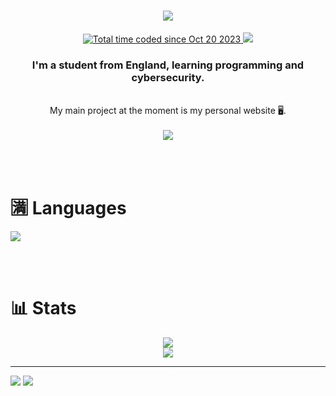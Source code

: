 <h1 align="center">
    <img src="https://readme-typing-svg.herokuapp.com/?font=ConsolasRighteous&size=35&center=true&vCenter=true&width=500&height=70&duration=4000&lines=Hi+There!+👋;+I'm+Owen!;" />
</h1>
<div align="center">
  <a href="https://wakatime.com/@018b4f28-8415-4fbc-a819-b4dd1d7a71be">
    <img src="https://wakatime.com/badge/user/018b4f28-8415-4fbc-a819-b4dd1d7a71be.svg" alt="Total time coded since Oct 20 2023" />
  </a>
  <img src="https://visitor-badge.laobi.icu/badge?page_id=Owen-3456.Owen-3456">
</div>
<div align="center">
  <h3>I'm a student from England, learning programming and cybersecurity.</h3>
  <br> 
  My main project at the moment is my personal <a src="owen3456.xyz">website</a> 🖥️.
  <div align="center">
  <br>
    <a href="https://github.com/Owen-3456/owen3456.xyz">
      <img src="https://github-readme-stats.vercel.app/api/pin/?username=owen-3456&repo=owen3456.xyz&theme=github_dark&show_owner=true">
    </a>
  </div>
</div>

<br><br>

# :u6e80: Languages

<img src="https://skillicons.dev/icons?i=html,css,js,php,pwsh,py">

<br><br>

# 📊 Stats

<div align=center>
<a href="https://github.com/Owen-3456/">
  <img src="https://github-readme-stats.vercel.app/api?username=Owen-3456&theme=github_dark&layout=">
</a>
<br>
<a href="https://wakatime.com/@Owen3456">
  <img src="https://github-readme-stats.vercel.app/api/wakatime?username=Owen3456&theme=github_dark&layout=compact">
</a>
</div>

<hr>

<a href="https://discord.com/users/374960413583998977"><img src="https://skillicons.dev/icons?i=discord"></a>
<a href="mailto:contact@owen3456.xyz"><img src="https://skillicons.dev/icons?i=gmail"></a>
